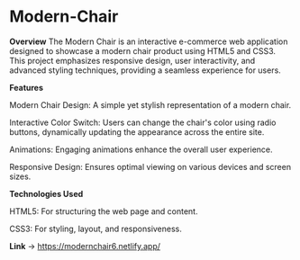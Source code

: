 # Modern-Chair
**Overview**
The Modern Chair is an interactive e-commerce web application designed to showcase a modern chair product using HTML5 and CSS3. This project emphasizes responsive design, user interactivity, and advanced styling techniques, providing a seamless experience for users.

**Features**

Modern Chair Design: A simple yet stylish representation of a modern chair.

Interactive Color Switch: Users can change the chair's color using radio buttons, dynamically updating the appearance across the entire site.

Animations: Engaging animations enhance the overall user experience.

Responsive Design: Ensures optimal viewing on various devices and screen sizes.


**Technologies Used**

HTML5: For structuring the web page and content.

CSS3: For styling, layout, and responsiveness.

**Link** -> https://modernchair6.netlify.app/
